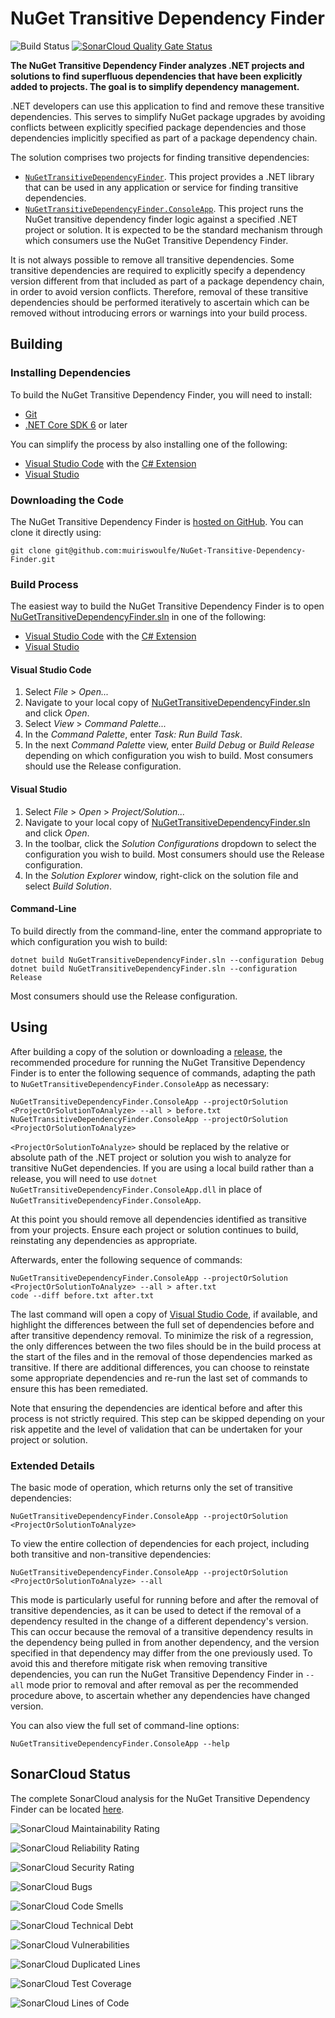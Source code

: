 # NuGet Transitive Dependency Finder

<!-- © Muiris Woulfe. Licensed under the MIT License. -->

![Build Status][buildbadge]
[![SonarCloud Quality Gate Status][sonarcloudbadge]][sonarcloud]

**The NuGet Transitive Dependency Finder analyzes .NET projects and solutions to
find superfluous dependencies that have been explicitly added to projects. The
goal is to simplify dependency management.**

.NET developers can use this application to find and remove these transitive
dependencies. This serves to simplify NuGet package upgrades by avoiding
conflicts between explicitly specified package dependencies and those
dependencies implicitly specified as part of a package dependency chain.

The solution comprises two projects for finding transitive dependencies:

- [`NuGetTransitiveDependencyFinder`][codelibrary]. This project provides a .NET
  library that can be used in any application or service for finding transitive
  dependencies.
- [`NuGetTransitiveDependencyFinder.ConsoleApp`][codeconsoleapp]. This project
  runs the NuGet transitive dependency finder logic against a specified .NET
  project or solution. It is expected to be the standard mechanism through which
  consumers use the NuGet Transitive Dependency Finder.

It is not always possible to remove all transitive dependencies. Some transitive
dependencies are required to explicitly specify a dependency version different
from that included as part of a package dependency chain, in order to avoid
version conflicts. Therefore, removal of these transitive dependencies should be
performed iteratively to ascertain which can be removed without introducing
errors or warnings into your build process.

## Building

### Installing Dependencies

To build the NuGet Transitive Dependency Finder, you will need to install:

- [Git][git]
- [.NET Core SDK 6][netcoresdk] or later

You can simplify the process by also installing one of the following:

- [Visual Studio Code][vscode] with the [C# Extension][vscodecsharp]
- [Visual Studio][vs]

### Downloading the Code

The NuGet Transitive Dependency Finder is [hosted on GitHub][github]. You can
clone it directly using:

```Batchfile
git clone git@github.com:muiriswoulfe/NuGet-Transitive-Dependency-Finder.git
```

### Build Process

The easiest way to build the NuGet Transitive Dependency Finder is to open
[NuGetTransitiveDependencyFinder.sln][codesolution] in one of the following:

- [Visual Studio Code][vscode] with the [C# Extension][vscodecsharp]
- [Visual Studio][vs]

#### Visual Studio Code

1. Select _File_ > _Open..._
1. Navigate to your local copy of
   [NuGetTransitiveDependencyFinder.sln][codesolution] and click _Open_.
1. Select _View_ > _Command Palette..._
1. In the _Command Palette_, enter _Task: Run Build Task_.
1. In the next _Command Palette_ view, enter _Build Debug_ or _Build Release_
   depending on which configuration you wish to build. Most consumers should use
   the Release configuration.

#### Visual Studio

1. Select _File_ > _Open_ > _Project/Solution..._
1. Navigate to your local copy of
   [NuGetTransitiveDependencyFinder.sln][codesolution] and click _Open_.
1. In the toolbar, click the _Solution Configurations_ dropdown to select the
   configuration you wish to build. Most consumers should use the Release
   configuration.
1. In the _Solution Explorer_ window, right-click on the solution file and
   select _Build Solution_.

#### Command-Line

To build directly from the command-line, enter the command appropriate to which
configuration you wish to build:

```Batchfile
dotnet build NuGetTransitiveDependencyFinder.sln --configuration Debug
dotnet build NuGetTransitiveDependencyFinder.sln --configuration Release
```

Most consumers should use the Release configuration.

## Using

After building a copy of the solution or downloading a [release][releases], the
recommended procedure for running the NuGet Transitive Dependency Finder is to
enter the following sequence of commands, adapting the path to
`NuGetTransitiveDependencyFinder.ConsoleApp` as necessary:

```Batchfile
NuGetTransitiveDependencyFinder.ConsoleApp --projectOrSolution <ProjectOrSolutionToAnalyze> --all > before.txt
NuGetTransitiveDependencyFinder.ConsoleApp --projectOrSolution <ProjectOrSolutionToAnalyze>
```

`<ProjectOrSolutionToAnalyze>` should be replaced by the relative or absolute
path of the .NET project or solution you wish to analyze for transitive NuGet
dependencies. If you are using a local build rather than a release, you will
need to use `dotnet NuGetTransitiveDependencyFinder.ConsoleApp.dll` in place of
`NuGetTransitiveDependencyFinder.ConsoleApp`.

At this point you should remove all dependencies identified as transitive from
your projects. Ensure each project or solution continues to build, reinstating
any dependencies as appropriate.

Afterwards, enter the following sequence of commands:

```Batchfile
NuGetTransitiveDependencyFinder.ConsoleApp --projectOrSolution <ProjectOrSolutionToAnalyze> --all > after.txt
code --diff before.txt after.txt
```

The last command will open a copy of [Visual Studio Code][vscode], if available,
and highlight the differences between the full set of dependencies before and
after transitive dependency removal. To minimize the risk of a regression, the
only differences between the two files should be in the build process at the
start of the files and in the removal of those dependencies marked as
transitive. If there are additional differences, you can choose to reinstate
some appropriate dependencies and re-run the last set of commands to ensure this
has been remediated.

Note that ensuring the dependencies are identical before and after this process
is not strictly required. This step can be skipped depending on your risk
appetite and the level of validation that can be undertaken for your project or
solution.

### Extended Details

The basic mode of operation, which returns only the set of transitive
dependencies:

```Batchfile
NuGetTransitiveDependencyFinder.ConsoleApp --projectOrSolution <ProjectOrSolutionToAnalyze>
```

To view the entire collection of dependencies for each project, including both
transitive and non-transitive dependencies:

```Batchfile
NuGetTransitiveDependencyFinder.ConsoleApp --projectOrSolution <ProjectOrSolutionToAnalyze> --all
```

This mode is particularly useful for running before and after the removal of
transitive dependencies, as it can be used to detect if the removal of a
dependency resulted in the change of a different dependency's version. This can
occur because the removal of a transitive dependency results in the dependency
being pulled in from another dependency, and the version specified in that
dependency may differ from the one previously used. To avoid this and therefore
mitigate risk when removing transitive dependencies, you can run the NuGet
Transitive Dependency Finder in `--all` mode prior to removal and after removal
as per the recommended procedure above, to ascertain whether any dependencies
have changed version.

You can also view the full set of command-line options:

```Batchfile
NuGetTransitiveDependencyFinder.ConsoleApp --help
```

## SonarCloud Status

The complete SonarCloud analysis for the NuGet Transitive Dependency Finder can
be located [here][sonarcloud].

![SonarCloud Maintainability Rating][sonarcloudmaintainability]

![SonarCloud Reliability Rating][sonarcloudreliability]

![SonarCloud Security Rating][sonarcloudsecurity]

![SonarCloud Bugs][sonarcloudbugs]

![SonarCloud Code Smells][sonarcloudcodesmells]

![SonarCloud Technical Debt][sonarcloudtechnicaldebt]

![SonarCloud Vulnerabilities][sonarcloudvulnerabilities]

![SonarCloud Duplicated Lines][sonarcloudduplicatedlines]

![SonarCloud Test Coverage][sonarcloudtestcoverage]

![SonarCloud Lines of Code][sonarcloudlinesofcode]

<!-- References -->

[buildbadge]: https://github.com/muiriswoulfe/NuGet-Transitive-Dependency-Finder/workflows/Build/badge.svg
[sonarcloudbadge]: https://sonarcloud.io/api/project_badges/measure?project=muiriswoulfe_NuGet-Transitive-Dependency-Finder&metric=alert_status
[sonarcloud]: https://sonarcloud.io/dashboard?id=muiriswoulfe_NuGet-Transitive-Dependency-Finder
[codelibrary]: https://github.com/muiriswoulfe/NuGet-Transitive-Dependency-Finder/tree/main/src/Product/NuGetTransitiveDependencyFinder
[codeconsoleapp]: https://github.com/muiriswoulfe/NuGet-Transitive-Dependency-Finder/tree/main/src/Product/NuGetTransitiveDependencyFinder.ConsoleApp
[codesolution]: https://github.com/muiriswoulfe/NuGet-Transitive-Dependency-Finder/blob/main/NuGetTransitiveDependencyFinder.sln
[git]: https://git-scm.com/
[github]: https://github.com/muiriswoulfe/NuGet-Transitive-Dependency-Finder
[netcoresdk]: https://dotnet.microsoft.com/download/dotnet-core/8.0
[vs]: https://visualstudio.microsoft.com/
[vscode]: https://code.visualstudio.com/
[vscodecsharp]: https://marketplace.visualstudio.com/items?itemName=ms-dotnettools.csharp
[releases]: https://github.com/muiriswoulfe/NuGet-Transitive-Dependency-Finder/releases/
[sonarcloudmaintainability]: https://sonarcloud.io/api/project_badges/measure?project=muiriswoulfe_NuGet-Transitive-Dependency-Finder&metric=sqale_rating
[sonarcloudreliability]: https://sonarcloud.io/api/project_badges/measure?project=muiriswoulfe_NuGet-Transitive-Dependency-Finder&metric=reliability_rating
[sonarcloudsecurity]: https://sonarcloud.io/api/project_badges/measure?project=muiriswoulfe_NuGet-Transitive-Dependency-Finder&metric=security_rating
[sonarcloudbugs]: https://sonarcloud.io/api/project_badges/measure?project=muiriswoulfe_NuGet-Transitive-Dependency-Finder&metric=bugs
[sonarcloudcodesmells]: https://sonarcloud.io/api/project_badges/measure?project=muiriswoulfe_NuGet-Transitive-Dependency-Finder&metric=code_smells
[sonarcloudtechnicaldebt]: https://sonarcloud.io/api/project_badges/measure?project=muiriswoulfe_NuGet-Transitive-Dependency-Finder&metric=sqale_index
[sonarcloudvulnerabilities]: https://sonarcloud.io/api/project_badges/measure?project=muiriswoulfe_NuGet-Transitive-Dependency-Finder&metric=vulnerabilities
[sonarcloudduplicatedlines]: https://sonarcloud.io/api/project_badges/measure?project=muiriswoulfe_NuGet-Transitive-Dependency-Finder&metric=duplicated_lines_density
[sonarcloudtestcoverage]: https://sonarcloud.io/api/project_badges/measure?project=muiriswoulfe_NuGet-Transitive-Dependency-Finder&metric=coverage
[sonarcloudlinesofcode]: https://sonarcloud.io/api/project_badges/measure?project=muiriswoulfe_NuGet-Transitive-Dependency-Finder&metric=ncloc

